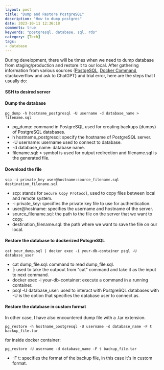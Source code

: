 ```yaml
---
layout: post
title: "Dump and Restore PostgreSQL"
description: "How to dump postgres"
date: 2023-10-11 12:36:18
comments: true
keywords: "postgresql, database, sql, rds"
category: [Tech]
tags:
- database
---
```


During development, there will be times when we need to dump database from staging/production and restore it to our local. After gathering information from various sources (<a href="https://www.postgresql.org/docs/" target="_top">PostgeSQL</a>, <a href="https://docs.docker.com/engine/reference/commandline/exec/" target="_top">Docker Command</a>, stackoverflow and ask to ChatGPT) and trial error, here are the steps that I usually do:

#### SSH to desired server
#### Dump the database
```
pg_dump -h hostname_postgresql -U username -d database_name > filename.sql
```
- pg_dump: command in PostgreSQL used for creating backups (dumps) of PostgreSQL databases.
- h hostname_postgresql: specify the hostname of PostgreSQL server.
- -U username: username used to connect to database.
- -d database_name: database name.
- filename.sql: > symbol is used for output redirection and filename.sql is the generated file.

#### Download the file
```
scp -i private_key user@hostname:source_filename.sql destination_filename.sql
```
- scp: stands for `Secure Copy Protocol`, used to copy files between local and remote system.
- -i private_key: specifies the private key file to use for authentication.
- user@hostname: specifies the username and hostname of the server.
- source_filename.sql: the path to the file on the server that we want to copy.
- destination_filename.sql: the path where we want to save the file on our local.

#### Restore the database to dockerized PotsgreSQL
```
cat your_dump.sql | docker exec -i your-db-container psql -U database_user
```
- cat dump_file.sql: command to read dump_file.sql.
- |: used to take the outpout from "cat" command and take it as the input to next command.
- docker exec -i your-db-container: execute a command in a running container.
- psql -U database_user: used to interact with PostgreSQL databases with -U is the option that specifies the database user to connect as.

#### Restore the database in custom format
In other case, I have also encountered dump file with a .tar extension.

```
pg_restore -h hostname_postgresql -U username -d database_name -F t backup_file.tar
```

for inside docker container:

```
pg_restore -U username -d database_name -F t backup_file.tar
```
- -F t: specifies the format of the backup file, in this case it's in custom format.